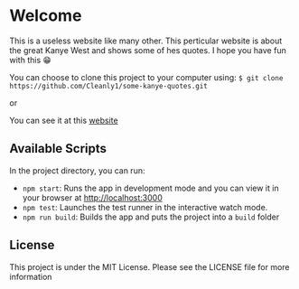 # Welcome

This is a useless website like many other. This perticular website is about the great Kanye West and shows some of hes quotes.
I hope you have fun with this 😁

You can choose to clone this project to your computer using:
`$ git clone https://github.com/Cleanly1/some-kanye-quotes.git`

or

You can see it at this [website](https://some-kanye-quotes.netlify.app/)

## Available Scripts

In the project directory, you can run:

-   `npm start`: Runs the app in development mode and you can view it in your browser at [http://localhost:3000](http://localhost:3000)
-   `npm test`: Launches the test runner in the interactive watch mode.
-   `npm run build`: Builds the app and puts the project into a `build` folder

## License

This project is under the MIT License. Please see the LICENSE file for more information
